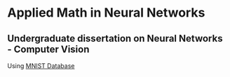 # Applied Math in Neural Networks

## Undergraduate dissertation on Neural Networks - Computer Vision

Using [MNIST Database](http://yann.lecun.com/exdb/mnist/)
